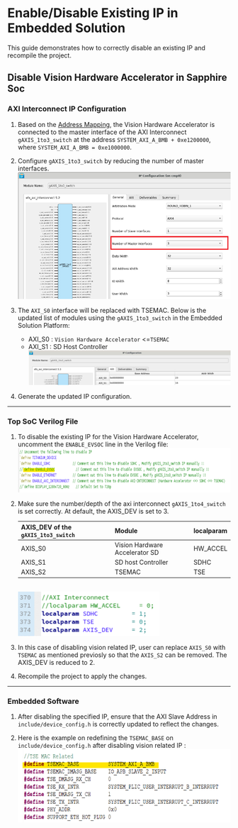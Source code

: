 # Enable/Disable Existing IP in Embedded Solution 

This guide demonstrates how to correctly disable an existing IP and recompile the project. 

## Disable Vision Hardware Accelerator in Sapphire Soc

### AXI Interconnect IP Configuration
1. Based on the [Address Mapping](../soc/addr_mapping_soc.md), the Vision Hardware Accelerator is connected to the master interface of the AXI Interconnect `gAXIS_1to3_switch` at the address `SYSTEM_AXI_A_BMB + 0xe1200000`, where `SYSTEM_AXI_A_BMB = 0xe1000000`.

2. Configure `gAXIS_1to3_switch` by reducing the number of master interfaces.  <br>
   ![AXI Interconnect Configuration](../images/custom_module_axi4_1.png)

3. The `AXI_S0` interface will be replaced with TSEMAC. Below is the updated list of modules using the `gAXIS_1to3_switch` in the Embedded Solution Platform:
    * AXI_S0 : ``Vision Hardware Accelerator`` <=``TSEMAC``
    * AXI_S1 : SD Host Controller
   ![Verilog Configuration](../images/custom_module_axi4_5.png)

4. Generate the updated IP configuration.

---

### Top SoC Verilog File

1. To disable the existing IP for the Vision Hardware Accelerator, uncomment the `ENABLE_EVSOC` line in the Verilog file:  <br> <img src="../images/custom_module_axi4_6.png" alt="Description" width="720" height="100">

2. Make sure the number/depth of the axi interconnect `gAXIS_1to4_switch` is set correctly. At default, the AXIS_DEV is set to 3.

   | AXIS_DEV of the ``gAXIS_1to3_switch`` | Module| localparam |
   |--------------|------------------|------------------|
   | AXIS_S0 | Vision Hardware Accelerator SD |HW_ACCEL |
   | AXIS_S1 | SD host Controller | SDHC |
   | AXIS_S2 | TSEMAC| TSE| 
   
   <br> <img src="../images/remove_ip_0.png" alt="Description" width="320" height="100">

3. In this case of disabling vision related IP, user can replace `AXIS_S0` with `TSEMAC` as mentioned previosly so that the ``AXIS_S2`` can be removed. The AXIS_DEV is reduced to 2. 

4. Recompile the project to apply the changes.

---

### Embedded Software

1. After disabling the specified IP, ensure that the AXI Slave Address in `include/device_config.h` is correctly updated to reflect the changes.

2. Here is the example on redefining the ``TSEMAC_BASE`` on ``include/device_config.h`` after disabling vision related IP :
<br> <img src="../images/remove_ip_1.png" alt="Description" width="650" height="165">
